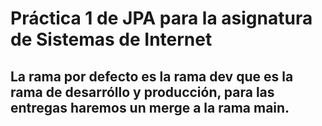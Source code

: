 # Práctica 1 de JPA para la asignatura de Sistemas de Internet

## La rama por defecto es la rama **dev** que es la rama de desarróllo y producción, para las entregas haremos un merge a la rama main.
